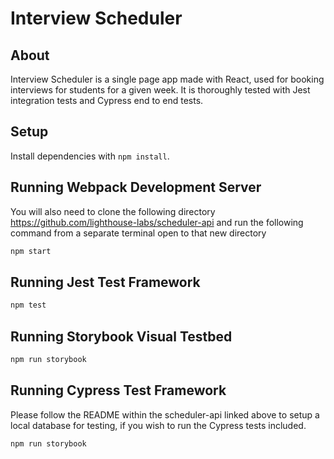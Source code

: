 # Interview Scheduler

## About

Interview Scheduler is a single page app made with React, used for booking interviews for students for a given week.
It is thoroughly tested with Jest integration tests and Cypress end to end tests.

## Setup

Install dependencies with `npm install`.

## Running Webpack Development Server

You will also need to clone the following directory https://github.com/lighthouse-labs/scheduler-api
and run the following command from a separate terminal open to that new directory

```sh
npm start
```

## Running Jest Test Framework

```sh
npm test
```

## Running Storybook Visual Testbed

```sh
npm run storybook
```

## Running Cypress Test Framework

Please follow the README within the scheduler-api linked above to setup a local database for testing,
if you wish to run the Cypress tests included.

```sh
npm run storybook
```
